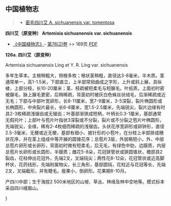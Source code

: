 
## 中国植物志

> * [密毛四川艾  A.  sichuanensis var. tomentosa](Artemisia-sichuanensis-var-tomentosa-密毛四川艾.md)

**四川艾（原变种） Artemisia sichuanensis var. sichuanensis**

* [《中国植物志》](http://www.iplant.cn/frps)- [第76(2)卷](http://www.iplant.cn/frps/vol/76(2)) >> 169页 [PDF](http://www.iplant.cn/frps/pdf/76(2)/169a.PDF)

**126a. 四川艾（原变种）**

Artemisia sichuanensis Ling et Y. R. Ling var. sichuanensis

多年生草本。主根稍粗大，侧根多枚；根状茎稍粗，直径达3-8毫米，半木质。茎通常单一，高1-1.5米，下部直立，上半部常扭曲成之字形，上升或斜上展，具纵棱，上部分枝，长10-20厘米；茎、枝疏被短柔毛与短腺毛。叶纸质，上面初时密被腺毛，脉上腺毛更密，后稍稀疏，背面初时被灰白色蛛丝状绒毛，后渐稀疏或近无毛；下部与中部叶宽卵形，长8-11厘米，宽7-9厘米，3-5深裂，裂片椭圆形或长椭圆形，中央裂片最长，长6-8厘米，宽1.5-2.5厘米，先端锐尖，裂片边缘有时具2-3枚稀疏浅锯齿或无锯齿；叶基部渐狭成短柄，叶柄长0.3-1厘米，基部通常无假托叶；上部叶与苞片叶指状3深裂或不分裂，裂片或不分裂之苞片叶椭圆形，先端锐尖，全缘，稀有2-4枚细而稀疏的浅锯齿。头状花序宽卵形或卵钟形，直径2.5-3毫米，无梗或近无梗，基部有细小、披针形的小苞叶，在分枝上半部排成穗状花序，并在茎上组成中等开展的圆锥花序；总苞片3层，外层略短小，外、中层总苞片卵形或长卵形，背面初时微有短柔毛，后无毛，有绿色中肋，边膜质，内层总苞片长卵形或长圆形，半膜质；雌花5-8朵，花冠狭管状或狭圆锥状，檐部具2裂齿，花柱伸出花冠外，先端2叉，叉端钝尖；两性花8-12朵，花冠管状或近高脚杯状，花药线形，先端附属物尖，长三角形，基部圆钝，花柱近与花冠等长，先端2叉，叉端截形，并有睫毛。瘦果小，倒卵形。花果期8-10月。

产四川中部；生于海拔2 500米地区的山坡、草丛、林缘及林中空地等。模式标本采自四川峨眉山。

}